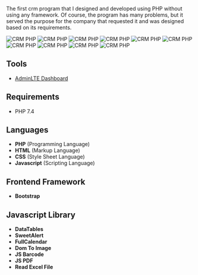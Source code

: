 The first crm program that I designed and developed using PHP without using any framework.
Of course, the program has many problems, but it served the purpose for the company that requested it and was designed based on its requirements.

![CRM PHP](https://laravelspa.site/img/portfolio/crm-php/login.jpeg "CRM PHP")
![CRM PHP](https://laravelspa.site/img/portfolio/crm-php/admins.jpeg "CRM PHP")
![CRM PHP](https://laravelspa.site/img/portfolio/crm-php/dashboard.jpeg "CRM PHP")
![CRM PHP](https://laravelspa.site/img/portfolio/crm-php/campaigns.jpeg "CRM PHP")
![CRM PHP](https://laravelspa.site/img/portfolio/crm-php/campaigns.jpeg "CRM PHP")
![CRM PHP](https://laravelspa.site/img/portfolio/crm-php/products.jpeg "CRM PHP")
![CRM PHP](https://laravelspa.site/img/portfolio/crm-php/new_product.jpeg "CRM PHP")
![CRM PHP](https://laravelspa.site/img/portfolio/crm-php/approved_leads.jpeg "CRM PHP")
![CRM PHP](https://laravelspa.site/img/portfolio/crm-php/canceld_leads.jpeg "CRM PHP")
![CRM PHP](https://laravelspa.site/img/portfolio/crm-php/pending_leads.jpeg "CRM PHP")

## Tools
- [AdminLTE Dashboard](https://adminlte.io/)

## Requirements
- PHP 7.4

## Languages
- **PHP** (Programming Language)
- **HTML** (Markup Language)
- **CSS** (Style Sheet Language)
- **Javascript** (Scripting Language)

## Frontend Framework
- **Bootstrap**

## Javascript Library
- **DataTables**
- **SweetAlert**
- **FullCalendar**
- **Dom To Image**
- **JS Barcode**
- **JS PDF**
- **Read Excel File**